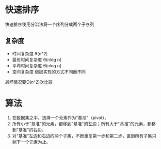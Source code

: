 # 快速排序
快速排序使用分治法将一个序列分成两个子序列
## 复杂度
- 时间复杂度	θ(n^2)
- 最优时间复杂度	θ(nlog n)
- 平均时间复杂度	θ(nlog n)
- 空间复杂度	根据实现的方式不同而不同

最坏情况要O(n^2)次比较

# 算法
1. 在数据集之中，选择一个元素作为"基准"（pivot）。
2. 所有小于"基准"的元素，都移到"基准"的左边；所有大于"基准"的元素，都移到"基准"的右边。
3. 对"基准"左边和右边的两个子集，不断重复第一步和第二步，直到所有子集只剩下一个元素为止。
